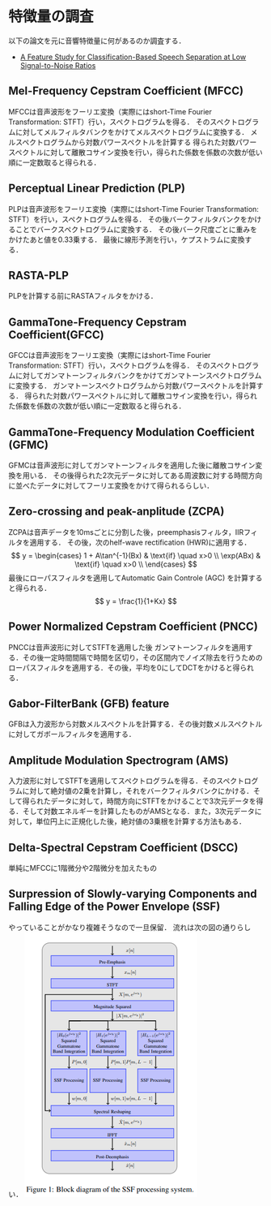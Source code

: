 # 特徴量の調査

以下の論文を元に音響特徴量に何があるのか調査する．
- [A Feature Study for Classification-Based Speech Separation at Low Signal-to-Noise Ratios](https://web.cse.ohio-state.edu/~wang.77/papers/CWW.taslp14.pdf)

## Mel-Frequency Cepstram Coefficient (MFCC)
MFCCは音声波形をフーリエ変換（実際にはshort-Time Fourier Transformation: STFT）行い，スペクトログラムを得る．
そのスペクトログラムに対してメルフィルタバンクをかけてメルスペクトログラムに変換する．
メルスペクトログラムから対数パワースペクトルを計算する
得られた対数パワースペクトルに対して離散コサイン変換を行い，得られた係数を係数の次数が低い順に一定数取ると得られる．

## Perceptual Linear Prediction (PLP)
PLPは音声波形をフーリエ変換（実際にはshort-Time Fourier Transformation: STFT）を行い，スペクトログラムを得る．
その後バークフィルタバンクをかけることでバークスペクトログラムに変換する．
その後バーク尺度ごとに重みをかけたあと値を0.33乗する．
最後に線形予測を行い，ケプストラムに変換する．

## RASTA-PLP
PLPを計算する前にRASTAフィルタをかける．

## GammaTone-Frequency Cepstram Coefficient(GFCC)
GFCCは音声波形をフーリエ変換（実際にはshort-Time Fourier Transformation: STFT）行い，スペクトログラムを得る．
そのスペクトログラムに対してガンマトーンフィルタバンクをかけてガンマトーンスペクトログラムに変換する．
ガンマトーンスペクトログラムから対数パワースペクトルを計算する．
得られた対数パワースペクトルに対して離散コサイン変換を行い，得られた係数を係数の次数が低い順に一定数取ると得られる．

## GammaTone-Frequency Modulation Coefficient (GFMC)
GFMCは音声波形に対してガンマトーンフィルタを適用した後に離散コサイン変換を用いる．
その後得られた2次元データに対してある周波数に対する時間方向に並べたデータに対してフーリエ変換をかけて得られるらしい．

## Zero-crossing and peak-anplitude (ZCPA)
ZCPAは音声データを10msごとに分割した後，preemphasisフィルタ，IIRフィルタを適用する．
その後，次のhelf-wave rectification (HWR)に適用する．
$$
y = \begin{cases}
    1 + A\tan^{-1}(Bx) & \text{if} \quad x>0 \\
    \exp(ABx) & \text{if} \quad x>0 \\
\end{cases}
$$
最後にローパスフィルタを適用してAutomatic Gain Controle (AGC) を計算すると得られる．
$$
y = \frac{1}{1+Kx}
$$

## Power Normalized Cepstram Coefficient (PNCC)
PNCCは音声波形に対してSTFTを適用した後
ガンマトーンフィルタを適用する．その後一定時間間隔で時間を区切り，その区間内でノイズ除去を行うためのローパスフィルタを適用する．その後，平均を0にしてDCTをかけると得られる．

## Gabor-FilterBank (GFB) feature
GFBは入力波形から対数メルスペクトルを計算する．その後対数メルスペクトルに対してガボールフィルタを適用する．

## Amplitude Modulation Spectrogram (AMS)
入力波形に対してSTFTを適用してスペクトログラムを得る．そのスペクトログラムに対して絶対値の2乗を計算し，それをバークフィルタバンクにかける．そして得られたデータに対して，時間方向にSTFTをかけることで3次元データを得る．そして対数エネルギーを計算したものがAMSとなる．また，3次元データに対して，単位円上に正規化した後，絶対値の3乗根を計算する方法もある．

## Delta-Spectral Cepstram Coefficient (DSCC)
単純にMFCCに1階微分や2階微分を加えたもの

## Surpression of Slowly-varying Components and Falling Edge of the Power Envelope (SSF)
やっていることがかなり複雑そうなので一旦保留．
流れは次の図の通りらしい．
![SSF flow](image_ssf.png)
